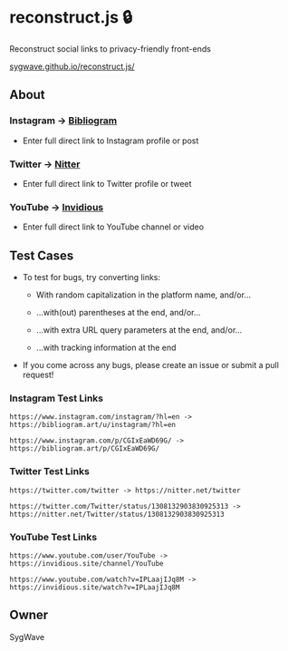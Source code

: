 # reconstruct.js 🔒

Reconstruct social links to privacy-friendly front-ends

[sygwave.github.io/reconstruct.js/](sygwave.github.io/reconstruct.js/)

## About

### Instagram -> [Bibliogram](https://github.com/cloudrac3r/bibliogram)

* Enter full direct link to Instagram profile or post

### Twitter -> [Nitter](https://github.com/zedeus/nitter)

* Enter full direct link to Twitter profile or tweet

### YouTube -> [Invidious](https://github.com/iv-org/invidious)

* Enter full direct link to YouTube channel or video

## Test Cases

* To test for bugs, try converting links:

  * With random capitalization in the platform name, and/or...
  
  * ...with(out) parentheses at the end, and/or...
  
  * ...with extra URL query parameters at the end, and/or...
  
  * ...with tracking information at the end
  
* If you come across any bugs, please create an issue or submit a pull request!

### Instagram Test Links

    https://www.instagram.com/instagram/?hl=en -> https://bibliogram.art/u/instagram/?hl=en

    https://www.instagram.com/p/CGIxEaWD69G/ -> https://bibliogram.art/p/CGIxEaWD69G/
    
### Twitter Test Links

    https://twitter.com/twitter -> https://nitter.net/twitter

    https://twitter.com/Twitter/status/1308132903830925313 -> https://nitter.net/Twitter/status/1308132903830925313
    
### YouTube Test Links

    https://www.youtube.com/user/YouTube -> https://invidious.site/channel/YouTube

    https://www.youtube.com/watch?v=IPLaajIJq8M -> https://invidious.site/watch?v=IPLaajIJq8M

## Owner

SygWave
